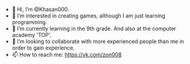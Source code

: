 - 👋 Hi, I’m @Khasan000.
- 👀 I’m interested in creating games, although I am just learning programming.
- 🌱 I’m currently learning in the 9th grade. And also at the computer academy 'TOP'.
- 💞️ I’m looking to collaborate with more experienced people than me in order to gain experience.
- 📫 How to reach me: https://vk.com/zon008

<!---
Khasan000/Khasan000 is a ✨ special ✨ repository because its `README.md` (this file) appears on your GitHub profile.
You can click the Preview link to take a look at your changes.
--->
